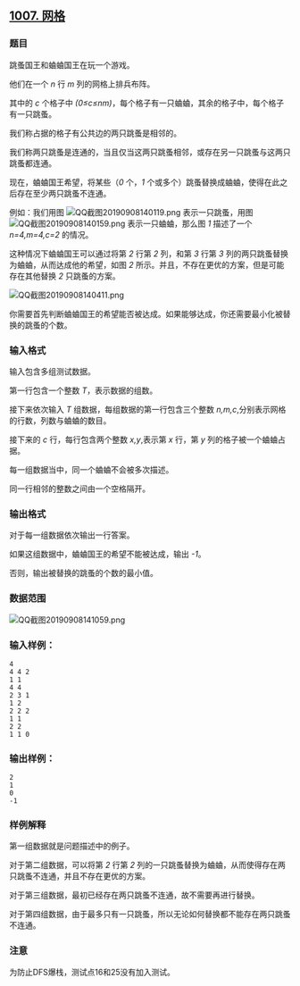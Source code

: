 ## [1007. 网格](https://www.acwing.com/problem/content/1009/)

### 题目

跳蚤国王和蛐蛐国王在玩一个游戏。

他们在一个 *n* 行 *m* 列的网格上排兵布阵。

其中的 *c* 个格子中 *(0≤c≤nm)*，每个格子有一只蛐蛐，其余的格子中，每个格子有一只跳蚤。

我们称占据的格子有公共边的两只跳蚤是相邻的。

我们称两只跳蚤是连通的，当且仅当这两只跳蚤相邻，或存在另一只跳蚤与这两只跳蚤都连通。

现在，蛐蛐国王希望，将某些（*0* 个，*1* 个或多个）跳蚤替换成蛐蛐，使得在此之后存在至少两只跳蚤不连通。

例如：我们用图 ![QQ截图20190908140119.png](https://cdn.acwing.com/media/article/image/2019/09/08/19_1af58cacd1-QQ截图20190908140119.png) 表示一只跳蚤，用图 ![QQ截图20190908140159.png](https://cdn.acwing.com/media/article/image/2019/09/08/19_2fd9d04cd1-QQ截图20190908140159.png) 表示一只蛐蛐，那么图 *1* 描述了一个 *n=4,m=4,c=2* 的情况。

这种情况下蛐蛐国王可以通过将第 *2* 行第 *2* 列，和第 *3* 行第 *3* 列的两只跳蚤替换为蛐蛐，从而达成他的希望，如图 *2* 所示。并且，不存在更优的方案，但是可能存在其他替换 *2* 只跳蚤的方案。

 ![QQ截图20190908140411.png](https://cdn.acwing.com/media/article/image/2019/09/08/19_7db714fad1-QQ截图20190908140411.png)

你需要首先判断蛐蛐国王的希望能否被达成。如果能够达成，你还需要最小化被替换的跳蚤的个数。

### 输入格式

输入包含多组测试数据。

第一行包含一个整数 *T*，表示数据的组数。

接下来依次输入 *T* 组数据，每组数据的第一行包含三个整数 *n,m,c*,分别表示网格的行数，列数与蛐蛐的数目。

接下来的 *c* 行，每行包含两个整数 *x,y*,表示第 *x* 行，第 *y* 列的格子被一个蛐蛐占据。

每一组数据当中，同一个蛐蛐不会被多次描述。

同一行相邻的整数之间由一个空格隔开。

### 输出格式

对于每一组数据依次输出一行答案。

如果这组数据中，蛐蛐国王的希望不能被达成，输出 *-1*。

否则，输出被替换的跳蚤的个数的最小值。

### 数据范围

 ![QQ截图20190908141059.png](https://cdn.acwing.com/media/article/image/2019/09/08/19_7178e898d1-QQ截图20190908141059.png)

### 输入样例：

```
4
4 4 2
1 1
4 4
2 3 1
1 2
2 2 2
1 1
2 2
1 1 0
```

### 输出样例：

```
2
1
0
-1
```

### 样例解释

第一组数据就是问题描述中的例子。

对于第二组数据，可以将第 *2* 行第 *2* 列的一只跳蚤替换为蛐蛐，从而使得存在两只跳蚤不连通，并且不存在更优的方案。

对于第三组数据，最初已经存在两只跳蚤不连通，故不需要再进行替换。

对于第四组数据，由于最多只有一只跳蚤，所以无论如何替换都不能存在两只跳蚤不连通。

### 注意

为防止DFS爆栈，测试点16和25没有加入测试。
